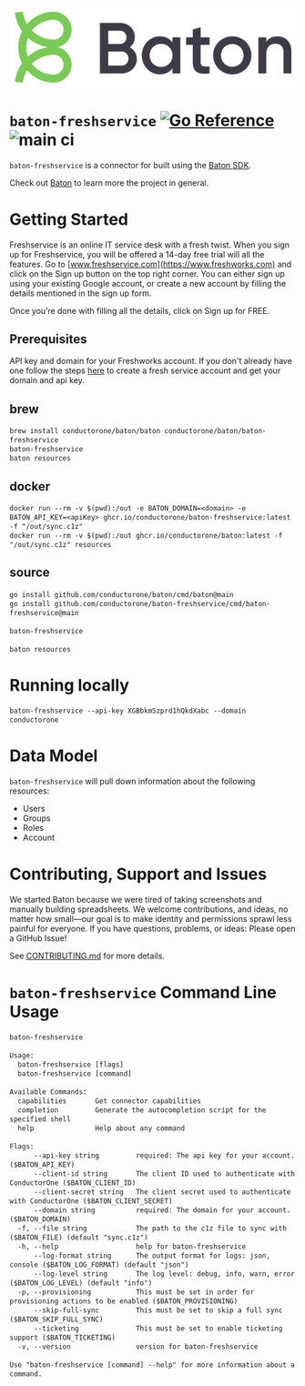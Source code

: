 ![Baton Logo](./docs/images/baton-logo.png)

# `baton-freshservice` [![Go Reference](https://pkg.go.dev/badge/github.com/conductorone/baton-freshservice.svg)](https://pkg.go.dev/github.com/conductorone/baton-freshservice) ![main ci](https://github.com/conductorone/baton-freshservice/actions/workflows/main.yaml/badge.svg)

`baton-freshservice` is a connector for built using the [Baton SDK](https://github.com/conductorone/baton-sdk).

Check out [Baton](https://github.com/conductorone/baton) to learn more the project in general.

# Getting Started

Freshservice is an online IT service desk with a fresh twist. When you sign up for Freshservice, you will be offered a 14-day free trial will all the features. Go to [www.freshservice.com](https://www.freshworks.com) and click on the Sign up button on the top right corner. You can either sign up using your existing Google account, or create a new account by filling the details mentioned in the sign up form. 

Once you’re done with filling all the details, click on Sign up for FREE. 

## Prerequisites

API key and domain for your Freshworks account. If you don't already have one follow the steps [here](https://support.freshservice.com/support/solutions/articles/232987-setting-up-your-freshservice-account) to create a fresh service account and get your domain and api key. 

## brew

```
brew install conductorone/baton/baton conductorone/baton/baton-freshservice
baton-freshservice
baton resources
```

## docker

```
docker run --rm -v $(pwd):/out -e BATON_DOMAIN=<domain> -e BATON_API_KEY=<apiKey> ghcr.io/conductorone/baton-freshservice:latest -f "/out/sync.c1z"
docker run --rm -v $(pwd):/out ghcr.io/conductorone/baton:latest -f "/out/sync.c1z" resources
```

## source

```
go install github.com/conductorone/baton/cmd/baton@main
go install github.com/conductorone/baton-freshservice/cmd/baton-freshservice@main

baton-freshservice

baton resources
```

# Running locally

```
baton-freshservice --api-key XGBbkmSzprd1hQkdXabc --domain conductorone
```

# Data Model

`baton-freshservice` will pull down information about the following resources:
- Users
- Groups
- Roles
- Account

# Contributing, Support and Issues

We started Baton because we were tired of taking screenshots and manually
building spreadsheets. We welcome contributions, and ideas, no matter how
small&mdash;our goal is to make identity and permissions sprawl less painful for
everyone. If you have questions, problems, or ideas: Please open a GitHub Issue!

See [CONTRIBUTING.md](https://github.com/ConductorOne/baton/blob/main/CONTRIBUTING.md) for more details.

# `baton-freshservice` Command Line Usage

```
baton-freshservice

Usage:
  baton-freshservice [flags]
  baton-freshservice [command]

Available Commands:
  capabilities       Get connector capabilities
  completion         Generate the autocompletion script for the specified shell
  help               Help about any command

Flags:
      --api-key string         required: The api key for your account. ($BATON_API_KEY)
      --client-id string       The client ID used to authenticate with ConductorOne ($BATON_CLIENT_ID)
      --client-secret string   The client secret used to authenticate with ConductorOne ($BATON_CLIENT_SECRET)
      --domain string          required: The domain for your account. ($BATON_DOMAIN)
  -f, --file string            The path to the c1z file to sync with ($BATON_FILE) (default "sync.c1z")
  -h, --help                   help for baton-freshservice
      --log-format string      The output format for logs: json, console ($BATON_LOG_FORMAT) (default "json")
      --log-level string       The log level: debug, info, warn, error ($BATON_LOG_LEVEL) (default "info")
  -p, --provisioning           This must be set in order for provisioning actions to be enabled ($BATON_PROVISIONING)
      --skip-full-sync         This must be set to skip a full sync ($BATON_SKIP_FULL_SYNC)
      --ticketing              This must be set to enable ticketing support ($BATON_TICKETING)
  -v, --version                version for baton-freshservice

Use "baton-freshservice [command] --help" for more information about a command.
```

